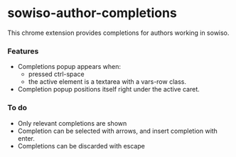 # sowiso-author-completions

This chrome extension provides completions for authors working in sowiso.

### Features
- Completions popup appears when:
   - pressed ctrl-space
   - the active element is a textarea with a vars-row class.
- Completion popup positions itself right under the active caret.
 
### To do
- Only relevant completions are shown
- Completion can be selected with arrows, and insert completion with enter.
- Completions can be discarded with escape